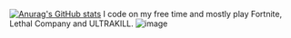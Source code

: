 [![Anurag's GitHub stats](https://github-readme-stats.vercel.app/api?username=N0aW)](https://github.com/anuraghazra/github-readme-stats)
I code on my free time and mostly play Fortnite, Lethal Company and ULTRAKILL.
![image](https://github.com/N0aW/N0aW/assets/76262280/4a723825-47ce-4bfd-991e-95deee7fa723)
